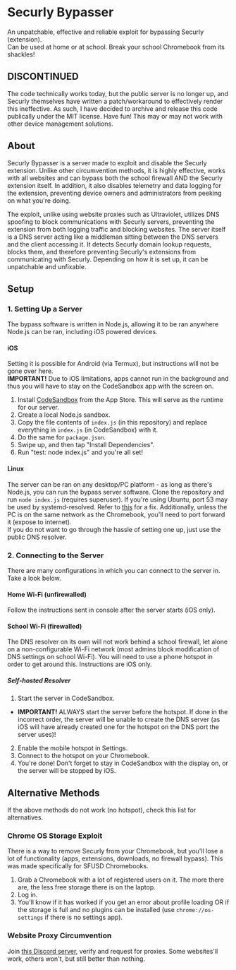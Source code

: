 # Securly Bypasser
An unpatchable, effective and reliable exploit for bypassing Securly (extension).  
Can be used at home or at school. Break your school Chromebook from its shackles!

## DISCONTINUED
The code technically works today, but the public server is no longer up, and Securly themselves have written a patch/workaround to effectively render this ineffective. As such, I have decided to archive and release this code publically under the MIT license. Have fun! This may or may not work with other device management solutions.
## About
Securly Bypasser is a server made to exploit and disable the Securly extension. Unlike other circumvention methods, it is highly effective, works with all websites and can bypass both the school firewall AND the Securly extension itself. In addition, it also disables telemetry and data logging for the extension, preventing device owners and administrators from peeking on what you're doing.  

The exploit, unlike using website proxies such as Ultraviolet, utilizes DNS spoofing to block communications with Securly servers, preventing the extension from both logging traffic and blocking websites. The server itself is a DNS server acting like a middleman sitting between the DNS servers and the client accessing it. It detects Securly domain lookup requests, blocks them, and therefore preventing Securly's extensions from communicating with Securly. Depending on how it is set up, it can be unpatchable and unfixable.
## Setup
### 1. Setting Up a Server
The bypass software is written in Node.js, allowing it to be ran anywhere Node.js can be ran, including iOS powered devices.
#### iOS
Setting it is possible for Android (via Termux), but instructions will not be gone over here.  
**IMPORTANT!** Due to iOS limitations, apps cannot run in the background and thus you will have to stay on the CodeSandbox app with the screen on.
1. Install [CodeSandbox](https://apps.apple.com/us/app/codesandbox/id1423330822) from the App Store. This will serve as the runtime for our server.
2. Create a local Node.js sandbox.
3. Copy the file contents of `index.js` (in this repository) and replace everything in `index.js` (in CodeSandbox) with it.
4. Do the same for `package.json`.
5. Swipe up, and then tap "Install Dependencies".
6. Run "test: node index.js" and you're all set!
#### Linux
The server can be ran on any desktop/PC platform - as long as there's Node.js, you can run the bypass server software. Clone the repository and run `node index.js` (requires superuser). If you're using Ubuntu, port 53 may be used by systemd-resolved. Refer to [this](https://unix.stackexchange.com/questions/676942/free-up-port-53-on-ubuntu-so-costom-dns-server-can-use-it) for a fix. Additionally, unless the PC is on the same network as the Chromebook, you'll need to port forward it (expose to internet).  
If you do not want to go through the hassle of setting one up, just use the public DNS resolver.
### 2. Connecting to the Server
There are many configurations in which you can connect to the server in. Take a look below.
#### Home Wi-Fi (unfirewalled)
Follow the instructions sent in console after the server starts (iOS only).
#### School Wi-Fi (firewalled)
The DNS resolver on its own will not work behind a school firewall, let alone on a non-configurable Wi-Fi network (most admins block modification of DNS settings on school Wi-Fi). You will need to use a phone hotspot in order to get around this. Instructions are iOS only.
##### Self-hosted Resolver
1. Start the server in CodeSandbox.
- **IMPORTANT!** ALWAYS start the server before the hotspot. If done in the incorrect order, the server will be unable to create the DNS server (as iOS will have already created one for the hotspot on the DNS port the server uses)!
2. Enable the mobile hotspot in Settings.
3. Connect to the hotspot on your Chromebook.
4. You're done! Don't forget to stay in CodeSandbox with the display on, or the server will be stopped by iOS.
## Alternative Methods
If the above methods do not work (no hotspot), check this list for alternatives.
### Chrome OS Storage Exploit
There is a way to remove Securly from your Chromebook, but you'll lose a lot of functionality (apps, extensions, downloads, no firewall bypass). This was made specifically for SFUSD Chromebooks.
1. Grab a Chromebook with a lot of registered users on it. The more there are, the less free storage there is on the laptop.
2. Log in.
3. You'll know if it has worked if you get an error about profile loading OR if the storage is full and no plugins can be installed (use `chrome://os-settings` if there is no settings app).
### Website Proxy Circumvention
Join [this Discord server](https://discord.gg/unblock), verify and request for proxies. Some websites'll work, others won't, but still better than nothing. 
